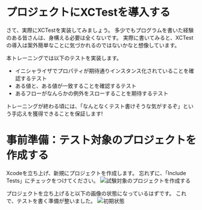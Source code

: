 # プロジェクトにXCTestを導入する

さて、実際にXCTestを実装してみましょう。
多少でもプログラムを書いた経験のある皆さんは、身構える必要は全くないです。
実際に書いてみると、XCTestの導入は案外簡単なことに気づかれるのではないかなと想像しています。

本トレーニングでは以下のテストを実装します。

- イニシャライザでプロパティが期待通りインスタンス化されていることを確認するテスト
- ある値と、ある値が一致することを確認するテスト
- あるフローがなんらかの例外をスローすることを期待するテスト

トレーニングが終わる頃には、「なんとなくテスト書けそうな気がするぞ」という手応えを獲得できることを保証します!

# 事前準備：テスト対象のプロジェクトを作成する

Xcodeを立ち上げ、新規にプロジェクトを作成します。
忘れずに、「Include Tests」にチェックをつけてください。
![試験対象のプロジェクトを作成する](../assets/XCTest_1.png)

プロジェクトを立ち上げると以下の画像の状態になっているはずです。
これで、テストを書く準備が整いました。
![初期状態](../assets/XCTest_2.png)